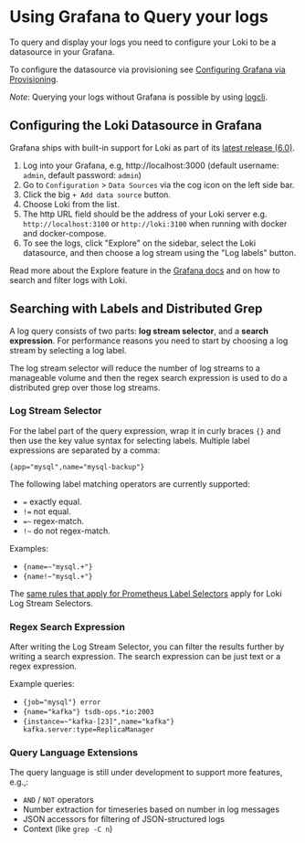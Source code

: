 # Using Grafana to Query your logs

To query and display your logs you need to configure your Loki to be a datasource in your Grafana.

To configure the datasource via provisioning see [Configuring Grafana via Provisioning](grafana-provisioning.md).

_Note_: Querying your logs without Grafana is possible by using [logcli](./logcli.md).

## Configuring the Loki Datasource in Grafana

Grafana ships with built-in support for Loki as part of its [latest release (6.0)](https://grafana.com/grafana/download).

1. Log into your Grafana, e.g, http://localhost:3000 (default username: `admin`, default password: `admin`)
1. Go to `Configuration` > `Data Sources` via the cog icon on the left side bar.
1. Click the big `+ Add data source` button.
1. Choose Loki from the list.
1. The http URL field should be the address of your Loki server e.g. `http://localhost:3100` or `http://loki:3100` when running with docker and docker-compose.
1. To see the logs, click "Explore" on the sidebar, select the Loki datasource, and then choose a log stream using the "Log labels" button.

Read more about the Explore feature in the [Grafana docs](http://docs.grafana.org/features/explore) and on how to search and filter logs with Loki.

## Searching with Labels and Distributed Grep

A log query consists of two parts: **log stream selector**, and a **search expression**. For performance reasons you need to start by choosing a log stream by selecting a log label.

The log stream selector will reduce the number of log streams to a manageable volume and then the regex search expression is used to do a distributed grep over those log streams.

### Log Stream Selector

For the label part of the query expression, wrap it in curly braces `{}` and then use the key value syntax for selecting labels. Multiple label expressions are separated by a comma:

`{app="mysql",name="mysql-backup"}`

The following label matching operators are currently supported:

- `=` exactly equal.
- `!=` not equal.
- `=~` regex-match.
- `!~` do not regex-match.

Examples:

- `{name=~"mysql.+"}`
- `{name!~"mysql.+"}`

The [same rules that apply for Prometheus Label Selectors](https://prometheus.io/docs/prometheus/latest/querying/basics/#instant-vector-selectors) apply for Loki Log Stream Selectors.

### Regex Search Expression

After writing the Log Stream Selector, you can filter the results further by writing a search expression. The search expression can be just text or a regex expression.

Example queries:

- `{job="mysql"} error`
- `{name="kafka"} tsdb-ops.*io:2003`
- `{instance=~"kafka-[23]",name="kafka"} kafka.server:type=ReplicaManager`

### Query Language Extensions

The query language is still under development to support more features, e.g.,:

- `AND` / `NOT` operators
- Number extraction for timeseries based on number in log messages
- JSON accessors for filtering of JSON-structured logs
- Context (like `grep -C n`)
